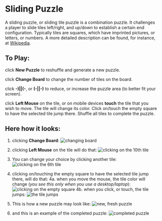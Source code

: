 # Sliding Puzzle

A sliding puzzle, or sliding tile puzzle is a combination puzzle.
It challenges a player to slide tiles left/right, and up/down to establish
a certain end configuration. Typically tiles are squares, which have
imprinted pictures, or letters, or numbers.
A more detailed description can be found, for instance, at
[Wikipedia](https://en.wikipedia.org/wiki/Sliding_puzzle).

## To Play:
click **New Puzzle**
  to reshuffle and generate a new puzzle.

click **Change Board**
  to change the number of tiles on the board.

click __-)||(-__, or __(-||-)__
  to reduce, or increase the puzzle area (to better fit your screen).

click **Left Mouse** on the tile, or on mobile devices **touch** the tile
  that you wish to move. The tile will change its color.
  Click on/touch the empty square to have the selected tile jump there.
  Shuffle all tiles to complete the puzzle.

## Here how it looks:
1. clicking **Change Board**:
![changing board](/images/change_board.png)

2. clicking **Left Mouse** on the tile will do that:
![clicking on the 10<sup>th</sup> tile](/images/click_LeftMouse_on10.png)

3. You can change your choice by clicking another tile:
![clicking on the 6<sup>th</sup> tile](/images/click_LeftMouse.png)

4. clicking on/touching the empty square to have the selected tile jump there,
will do that:
  4a. when you move the mouse, the tile color will change (_you see this only when you use a desktop/laptop_):
  ![clicking on the empty square](/images/click_EmptySquare.png)
  4b. when you click, or touch, the tile jumps:
  ![the tile jumps](/images/tile_jumps.png)

5. This is how a new puzzle may look like:
![new, fresh puzzle](/images/puzzle_4by4.png)

6. and this is an example of the completed puzzle:
![completed puzzle](/images/puzzle_4by4_completed.png)
